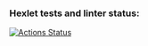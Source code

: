### Hexlet tests and linter status:
[![Actions Status](https://github.com/bmwmtv/qa-engineer-project-84/workflows/hexlet-check/badge.svg)](https://github.com/bmwmtv/qa-engineer-project-84/actions)